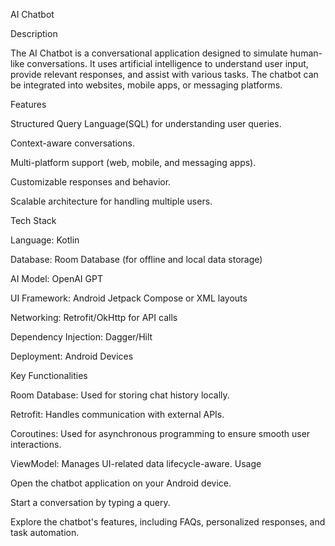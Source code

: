 AI Chatbot

Description

The AI Chatbot is a conversational application designed to simulate human-like conversations. It uses artificial intelligence to understand user input, provide relevant responses, and assist with various tasks. The chatbot can be integrated into websites, mobile apps, or messaging platforms.

Features

Structured Query Language(SQL) for understanding user queries.

Context-aware conversations.

Multi-platform support (web, mobile, and messaging apps).

Customizable responses and behavior.

Scalable architecture for handling multiple users.

Tech Stack

Language: Kotlin

Database: Room Database (for offline and local data storage)

AI Model: OpenAI GPT 

UI Framework: Android Jetpack Compose or XML layouts

Networking: Retrofit/OkHttp for API calls

Dependency Injection: Dagger/Hilt

Deployment: Android Devices

Key Functionalities

Room Database: Used for storing chat history locally.

Retrofit: Handles communication with external APIs.

Coroutines: Used for asynchronous programming to ensure smooth user interactions.

ViewModel: Manages UI-related data lifecycle-aware.
Usage

Open the chatbot application on your Android device.

Start a conversation by typing a query.

Explore the chatbot's features, including FAQs, personalized responses, and task automation.
